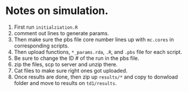 
# Notes on simulation.

1. First run `initialziation.R`
2. comment out lines to generate params.
3. Then make sure the pbs file core number lines up with `mc.cores` in corresponding scripts.
4. Then upload functions, `*_params.rda`, `.R`, and `.pbs` file for each script.
5. Be sure to change the ID # of the run in the pbs file.
6. zip the files, scp to server and unzip there.
7. Cat files to make sure right ones got uploaded.
8. Once results are done, then zip up `results/*` and copy to donwload folder and move to results on `td1/results`.
